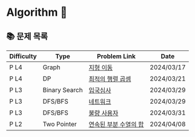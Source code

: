 # Algorithm 🥕

## 📚 문제 목록

| Difficulty | Type          | Problem Link                                                                              | Date       |
| ---------- | ------------- | ----------------------------------------------------------------------------------------- | ---------- |
| P L4       | Graph         | [지형 이동](https://school.programmers.co.kr/learn/courses/30/lessons/62050)              | 2024/03/17 |
| P L4       | DP            | [최적의 행렬 곱셈](https://school.programmers.co.kr/learn/courses/30/lessons/12942)       | 2024/03/21 |
| P L3       | Binary Search | [입국심사](https://school.programmers.co.kr/learn/courses/30/lessons/43238)               | 2024/03/29 |
| P L3       | DFS/BFS       | [네트워크](https://school.programmers.co.kr/learn/courses/30/lessons/43162)               | 2024/03/29 |
| P L3       | DFS/BFS       | [불량 사용자](https://school.programmers.co.kr/learn/courses/30/lessons/64064)            | 2024/03/31 |
| P L2       | Two Pointer   | [연속된 부분 수열의 합](https://school.programmers.co.kr/learn/courses/30/lessons/178870) | 2024/04/08 |
